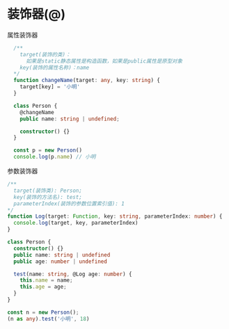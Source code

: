 # 装饰器(@)

<section grid grid-rows-2 grid-cols-2 gap-x-4>
<section v-click>
属性装饰器

```ts
  /**
    target(装饰的类)：
      如果是static静态属性是构造函数，如果是public属性是原型对象  
    key(装饰的属性名称)：name
  */
  function changeName(target: any, key: string) {
    target[key] = '小明'
  }

  class Person {
    @changeName
    public name: string | undefined;

    constructor() {}
  }

  const p = new Person()
  console.log(p.name) // 小明
```
</section>

<section v-click>
参数装饰器

```ts
/**
  target(装饰类): Person; 
  key(装饰的方法名): test; 
  parameterIndex(装饰的参数位置索引值): 1
*/
function Log(target: Function, key: string, parameterIndex: number) {
  console.log(target, key, parameterIndex)
}

class Person {
  constructor() {}
  public name: string | undefined
  public age: number | undefined

  test(name: string, @Log age: number) {
    this.name = name;
    this.age = age;
  }
}

const n = new Person();
(n as any).test('小明', 18)
```
</section>

</section>